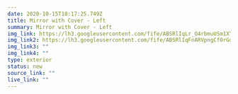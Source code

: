 ```yaml
---
date: 2020-10-15T18:17:25.749Z
title: Mirror with Cover - Left
summary: Mirror with Cover - Left
img_link: https://lh3.googleusercontent.com/fife/ABSRlIqLr_O4rbmuUSm1XTqRggmGGqIgoj-LYII3Ke2PTHzaoZCjiGw2DHANFUfLboRn7oRB_EEp-iNcfvP8Uw8RafKn50f18T-JUPQyx9L47av9wegOVibSMynxCx1ZeT0b7kXPy34vYxtjOL-QwSTnKHmL1IEEOU2kIhiNGok8z2Ecfpn_6EonPTIcSYHUkEsPFaGyXG44uhpZGInwEqnWRcv3jWmfd6CjyKybatNWI8EcpgzVwjE0g7PiOQRQoqNe45oC53RIDrNaaUKn1pmS8xZyH-qJwA4Xz6wfpDeRhUz5t7qJWGpHovWpLVQuB41bc3QePtXVGFGmkZqi2jASHCOUw4jC0q_idNrAse50ivM0XxSlwszV2aYIS8JEvqoAQ4qyxX8VnYY1GJJrLZ4Lq1_NnKWK3XHZRCeEVajqMZNQCY-a-VPXovcI9YV01X6qOPhO8cYqkwOyD9yVhJrLI_DdrYTQP6cPbmCT2WSsRo02SfkdBZUyr_jOWs6mUjLWIH-6_rDbYNXUBzV2Y4_NniDCsSwBwRY8rgVBrBRt1bHSDhoplLaj45tUXesJo2vUEOXwM24fMipsXtLmcmRy9Ko4dMCQFz0KYevXQEUL5BwCPBVUHcMn2JN86DjaqKr3QiUtcbiqvdmVPh5GFRlxZla405q3MGGdBulG8b6_XPhyn80ZbCXNriqUOeiVoKhRzq_AmFK1_UN8ZYFxlOSfMJFnBiO43zYaoA=w795-h666-ft
img_link2: https://lh3.googleusercontent.com/fife/ABSRlIqFnARVpngCf0rGdGdh__G2MqfqjQk-AvjwbeN3SV1war1LNL9yUzSB95p3aUTMLafueDvuyeDTRJtE4BiTrNZnTZlPUhc93_z0kOmvwOADJzYoMITvk1_GgA67K4KLwI5qSxlDAfAV3MDD5OJEX9GOc37u1x2Gor9rL9zZEEvnUqX26-vyT8O46ni5vvw3INZCc211wyqXuRCc4egN9MeWC2dFQX-CO86Cpm7YBnTCgQZ_A8aQNYILDqQZFWvuCJYkhzK1_hNZCwjno73VxEg-LcvCVg5SUeOHywHwugK6JD2CetnogI-mbwWsqZp_e3eRNQLUYIk05mI80sAyd2jk_D4_TtToF9tVispjblPUTJlnkaNJ4MSgLeBAyxvJQQHXo5CbEZFznEL86777t65QIpqVL6zF2rgtLixDu-UaJ0vEL--L_TcRBTNUs7VTLypH8bJkFthO7_mGjFvV0DMfiWNPdpYeHIgSrvYmxobToAOWa4e2clyDUJ45S7HdHSeswtxLJ2tKfUSlCt4_v8rNZHSpZY0yfGqt3G5qCtQ2pW1LWhNyC-M5wfWm-MD_IJuMFRU_hiHOrhnX-Gn5XsCEqAwpDNbjVNdjP1HogOspyF5ILKrFZJJe0oiC6GPuQCEVC2sSnkxlJZgQuxhEGqspjghbC1WO8i2c1VHzdg_fPxjvl3CnY7Yo6TQ1cs0ry8i1zzRlLRBlWe4J1ZQKdSRj7ANH2T1c0A=w795-h666-ft
img_link3: ""
img_link4: ""
type: exterior
status: new
source_link: ""
live_link: ""
---
```

